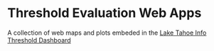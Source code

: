 # Threshold Evaluation Web Apps
A collection of web maps and plots embeded in the <a href="https://thresholds.laketahoeinfo.org/">Lake Tahoe Info Threshold Dashboard</a>

